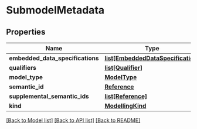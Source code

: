 # SubmodelMetadata

## Properties
Name | Type | Description | Notes
------------ | ------------- | ------------- | -------------
**embedded_data_specifications** | [**list[EmbeddedDataSpecification]**](EmbeddedDataSpecification.md) |  | [optional] 
**qualifiers** | [**list[Qualifier]**](Qualifier.md) |  | [optional] 
**model_type** | [**ModelType**](ModelType.md) |  | 
**semantic_id** | [**Reference**](Reference.md) |  | [optional] 
**supplemental_semantic_ids** | [**list[Reference]**](Reference.md) |  | [optional] 
**kind** | [**ModellingKind**](ModellingKind.md) |  | [optional] 

[[Back to Model list]](../README.md#documentation-for-models) [[Back to API list]](../README.md#documentation-for-api-endpoints) [[Back to README]](../README.md)

